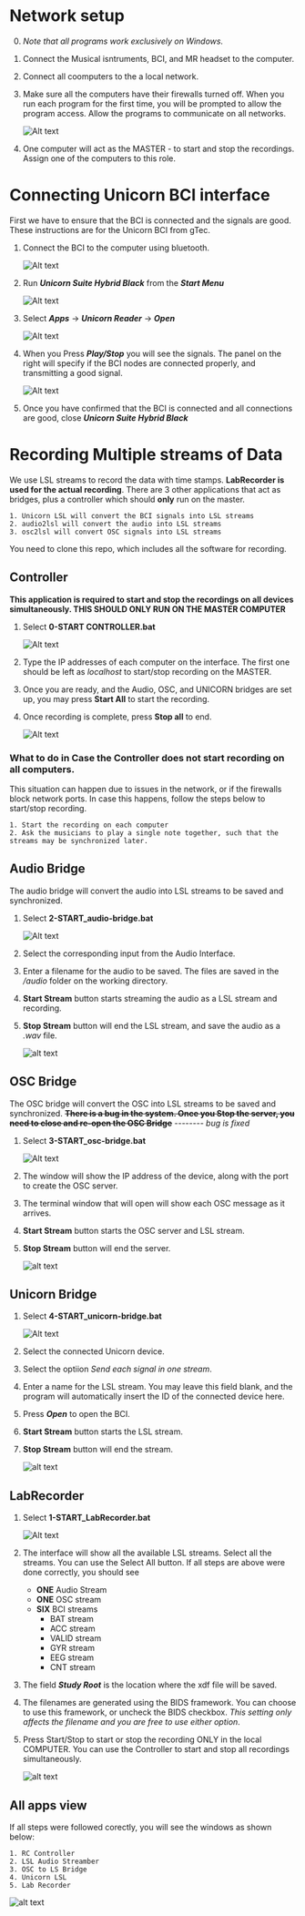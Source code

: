 
# Network setup

0. _Note that all programs work exclusively on Windows._
1. Connect the Musical isntruments, BCI, and MR headset to the computer.
2. Connect all coomputers to the a local network.
3. Make sure all the computers have their firewalls turned off. When you run each program for the first time, you will be prompted to allow the program access. Allow the programs to communicate on all networks.

    ![Alt text](https://github.com/ns2max/musmet_recording/blob/main/img/firewall1.png)

4. One computer will act as the MASTER - to start and stop the recordings. Assign one of the computers to this role. 



# Connecting Unicorn BCI interface

First we have to ensure that the BCI is connected and the signals are good. These instructions are for the Unicorn BCI from gTec.

1. Connect the BCI to the computer using bluetooth.

    ![Alt text](https://github.com/ns2max/musmet_recording/blob/main/img/unicorn1.png)

2. Run _**Unicorn Suite Hybrid Black**_ from the _**Start Menu**_

    ![Alt text](https://github.com/ns2max/musmet_recording/blob/main/img/unicorn2.png)

3. Select _**Apps**_ -> _**Unicorn Reader**_ -> _**Open**_

    ![Alt text](https://github.com/ns2max/musmet_recording/blob/main/img/unicorn3.png)

4. When you Press _**Play/Stop**_ you will see the signals. The panel on the right will specify if the BCI nodes are connected properly, and transmitting a good signal. 

    ![Alt text](https://github.com/ns2max/musmet_recording/blob/main/img/unicorn4.png)

5. Once you have confirmed that the BCI is connected and all connections are good, close _**Unicorn Suite Hybrid Black**_




# Recording Multiple streams of Data

We use LSL streams to record the data with time stamps. **LabRecorder is used for the actual recording**. There are 3 other applications that act as bridges, plus a controller which should **only** run on the master. 

    1. Unicorn LSL will convert the BCI signals into LSL streams
    2. audio2lsl will convert the audio into LSL streams
    3. osc2lsl will convert OSC signals into LSL streams

You need to clone this repo, which includes all the software for recording.


## Controller

**This application is required to start and stop the recordings on all devices simultaneously. THIS SHOULD ONLY RUN ON THE MASTER COMPUTER**


1. Select **0-START CONTROLLER.bat** 

    ![Alt text](https://github.com/ns2max/musmet_recording/blob/main/img/apps.png)
    
2. Type the IP addresses of each computer on the interface. The first one should be left as *localhost* to start/stop recording on the MASTER.


3. Once you are ready, and the Audio, OSC, and UNICORN bridges are set up, you may press **Start All** to start the recording.

4. Once recording is complete, press **Stop all** to end.

    ![Alt text](https://github.com/ns2max/musmet_recording/blob/main/img/controller.png)




### What to do in Case the Controller does not start recording on all computers.

This situation can happen due to issues in the network, or if the firewalls block network ports. In case this happens, follow the steps below to start/stop recording.

    1. Start the recording on each computer
    2. Ask the musicians to play a single note together, such that the streams may be synchronized later.



## Audio Bridge

The audio bridge will convert the audio into LSL streams to be saved and synchronized.

1. Select **2-START_audio-bridge.bat** 

    ![Alt text](https://github.com/ns2max/musmet_recording/blob/main/img/apps.png)

2. Select the corresponding input from the Audio Interface.

3. Enter a filename for the audio to be saved. The files are saved in the _/audio_ folder on the working directory.

4. **Start Stream** button starts streaming the audio as a LSL stream and recording.
5. **Stop Stream** button will end the LSL stream, and save the audio as a _.wav_ file.

    ![alt text](https://github.com/ns2max/musmet_recording/blob/main/img/audio.png)




## OSC Bridge

The OSC bridge will convert the OSC into LSL streams to be saved and synchronized.
~~**There is a bug in the system. Once you Stop the server, you need to close and re-open the OSC Bridge**~~ 
*-------- bug is fixed* 

1. Select **3-START_osc-bridge.bat** 

    ![Alt text](https://github.com/ns2max/musmet_recording/blob/main/img/apps.png)

2. The window will show the IP address of the device, along with the port to create the OSC server.

3. The terminal window that will open will show each OSC message as it arrives.

4. **Start Stream** button starts the OSC server and LSL stream.
5. **Stop Stream** button will end the server.

    ![alt text](https://github.com/ns2max/musmet_recording/blob/main/img/osc.png)



## Unicorn Bridge

1. Select **4-START_unicorn-bridge.bat** 

    ![Alt text](https://github.com/ns2max/musmet_recording/blob/main/img/apps.png)

2. Select the connected Unicorn device.

3. Select the optiion _Send each signal in one stream_.

4. Enter a name for the LSL stream. You may leave this field blank, and the program will automatically insert the ID of the connected device here.

5. Press **_Open_** to open the BCI.

6. **Start Stream** button starts the LSL stream.
7. **Stop Stream** button will end the stream.

    ![alt text](https://github.com/ns2max/musmet_recording/blob/main/img/unicorn5.png)




## LabRecorder

1. Select **1-START_LabRecorder.bat** 

    ![Alt text](https://github.com/ns2max/musmet_recording/blob/main/img/apps.png)

2. The interface will show all the available LSL streams. Select all the streams. You can use the Select All button. If all steps are above were done correctly, you should see

    - **ONE** Audio Stream
    - **ONE** OSC stream
    - **SIX** BCI streams
        - BAT stream
        - ACC stream
        - VALID stream
        - GYR stream
        - EEG stream 
        - CNT stream

5. The field _**Study Root**_ is the location where the xdf file will be saved. 

6. The filenames are generated using the BIDS framework. 
You can choose to use this framework, or uncheck the BIDS checkbox. _This setting only affects the filename and you are free to use either option_. 

7. Press Start/Stop to start or stop the recording ONLY in the local COMPUTER. You can use the Controller to start and stop all recordings simultaneously.


    ![alt text](https://github.com/ns2max/musmet_recording/blob/main/img/labrecorder.png)




## All apps view

If all steps were followed corectly, you will see the windows as shown below:

    1. RC Controller
    2. LSL Audio Streamber
    3. OSC to LS Bridge
    4. Unicorn LSL
    5. Lab Recorder
    

![alt text](https://github.com/ns2max/musmet_recording/blob/main/img/all.png)
